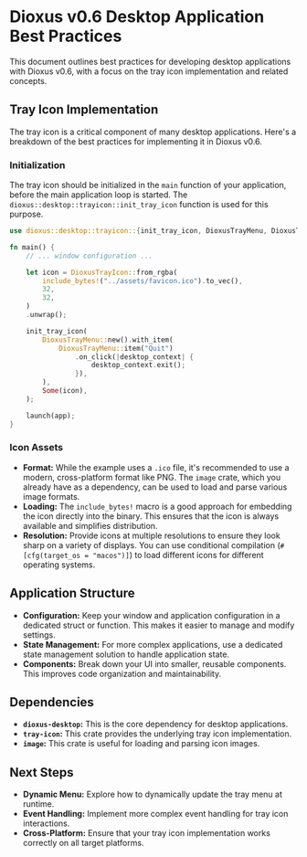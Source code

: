# Dioxus v0.6 Desktop Application Best Practices

This document outlines best practices for developing desktop applications with Dioxus v0.6, with a focus on the tray icon implementation and related concepts.

## Tray Icon Implementation

The tray icon is a critical component of many desktop applications. Here's a breakdown of the best practices for implementing it in Dioxus v0.6.

### Initialization

The tray icon should be initialized in the `main` function of your application, before the main application loop is started. The `dioxus::desktop::trayicon::init_tray_icon` function is used for this purpose.

```rust
use dioxus::desktop::trayicon::{init_tray_icon, DioxusTrayMenu, DioxusTrayIcon};

fn main() {
    // ... window configuration ...

    let icon = DioxusTrayIcon::from_rgba(
        include_bytes!("../assets/favicon.ico").to_vec(),
        32,
        32,
    )
    .unwrap();

    init_tray_icon(
        DioxusTrayMenu::new().with_item(
            DioxusTrayMenu::item("Quit")
                .on_click(|desktop_context| {
                    desktop_context.exit();
                }),
        ),
        Some(icon),
    );

    launch(app);
}
```

### Icon Assets

- **Format:** While the example uses a `.ico` file, it's recommended to use a modern, cross-platform format like PNG. The `image` crate, which you already have as a dependency, can be used to load and parse various image formats.
- **Loading:** The `include_bytes!` macro is a good approach for embedding the icon directly into the binary. This ensures that the icon is always available and simplifies distribution.
- **Resolution:** Provide icons at multiple resolutions to ensure they look sharp on a variety of displays. You can use conditional compilation (`#[cfg(target_os = "macos")]`) to load different icons for different operating systems.

## Application Structure

- **Configuration:** Keep your window and application configuration in a dedicated struct or function. This makes it easier to manage and modify settings.
- **State Management:** For more complex applications, use a dedicated state management solution to handle application state.
- **Components:** Break down your UI into smaller, reusable components. This improves code organization and maintainability.

## Dependencies

- **`dioxus-desktop`:** This is the core dependency for desktop applications.
- **`tray-icon`:** This crate provides the underlying tray icon implementation.
- **`image`:** This crate is useful for loading and parsing icon images.

## Next Steps

- **Dynamic Menu:** Explore how to dynamically update the tray menu at runtime.
- **Event Handling:** Implement more complex event handling for tray icon interactions.
- **Cross-Platform:** Ensure that your tray icon implementation works correctly on all target platforms.